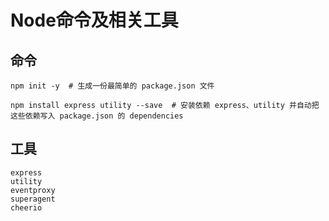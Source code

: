 # Node命令及相关工具

## 命令



```shell
npm init -y  # 生成一份最简单的 package.json 文件

npm install express utility --save  # 安装依赖 express、utility 并自动把这些依赖写入 package.json 的 dependencies
```





## 工具

```
express
utility
eventproxy
superagent
cheerio
```